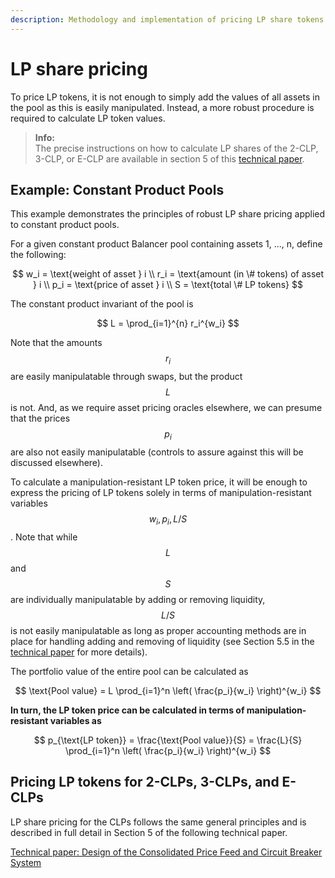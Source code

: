 ```yaml
---
description: Methodology and implementation of pricing LP share tokens
---
```


# LP share pricing

To price LP tokens, it is not enough to simply add the values of all assets in the pool as this is easily manipulated. Instead, a more robust procedure is required to calculate LP token values.

> **Info:**  
> The precise instructions on how to calculate LP shares of the 2-CLP, 3-CLP, or E-CLP are available in section 5 of this [technical paper](https://github.com/gyrostable/technical-papers/blob/main/Consolidated%20Price%20Feed%20and%20Circuit%20Breakers/Design%20of%20the%20Consolidated%20Price%20Feed%20and%20Circuit%20Breaker%20System.pdf).

## Example: Constant Product Pools

This example demonstrates the principles of robust LP share pricing applied to constant product pools.

For a given constant product Balancer pool containing assets 1, ..., n, define the following:

$$
w_i = \text{weight of asset } i \\
r_i = \text{amount (in \# tokens) of asset } i \\
p_i = \text{price of asset } i \\
S = \text{total \# LP tokens}
$$

The constant product invariant of the pool is

$$
L = \prod_{i=1}^{n} r_i^{w_i}
$$

Note that the amounts $$r_i$$are easily manipulatable through swaps, but the product $$L$$is not. And, as we require asset pricing oracles elsewhere, we can presume that the prices $$p_i$$ are also not easily manipulatable (controls to assure against this will be discussed elsewhere).

To calculate a manipulation-resistant LP token price, it will be enough to express the pricing of LP tokens solely in terms of manipulation-resistant variables $$w_i, p_i, L / S$$. Note that while $$L$$ and $$S$$ are individually manipulatable by adding or removing liquidity, $$L/S$$ is not easily manipulatable as long as proper accounting methods are in place for handling adding and removing of liquidity (see Section 5.5 in the [technical paper](https://github.com/gyrostable/technical-papers/blob/main/Consolidated%20Price%20Feed%20and%20Circuit%20Breakers/Design%20of%20the%20Consolidated%20Price%20Feed%20and%20Circuit%20Breaker%20System.pdf) for more details).

The portfolio value of the entire pool can be calculated as

$$
\text{Pool value} = L \prod_{i=1}^n \left( \frac{p_i}{w_i} \right)^{w_i}
$$

**In turn, the LP token price can be calculated in terms of manipulation-resistant variables as**

$$
p_{\text{LP token}} = \frac{\text{Pool value}}{S} = \frac{L}{S} \prod_{i=1}^n \left( \frac{p_i}{w_i} \right)^{w_i}
$$



## Pricing LP tokens for 2-CLPs, 3-CLPs, and E-CLPs

LP share pricing for the CLPs follows the same general principles and is described in full detail in Section 5 of the following technical paper.

[Technical paper: Design of the Consolidated Price Feed and Circuit Breaker System](https://github.com/gyrostable/technical-papers/blob/main/Consolidated%20Price%20Feed%20and%20Circuit%20Breakers/Design%20of%20the%20Consolidated%20Price%20Feed%20and%20Circuit%20Breaker%20System.pdf)
